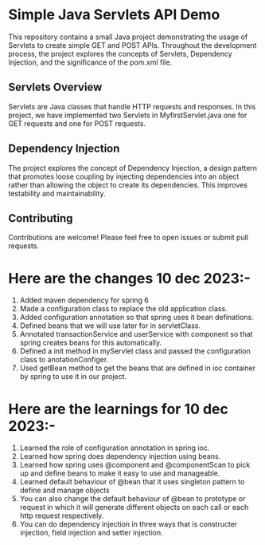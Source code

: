 # Simple Java Servlets API Demo
This repository contains a small Java project demonstrating the usage of Servlets to create simple GET and POST APIs. Throughout the development process, the project explores the concepts of Servlets, Dependency Injection, and the significance of the pom.xml file.

## Servlets Overview
Servlets are Java classes that handle HTTP requests and responses. In this project, we have implemented two Servlets in MyfirstServlet.java one for GET requests and one for POST requests.

## Dependency Injection
The project explores the concept of Dependency Injection, a design pattern that promotes loose coupling by injecting dependencies into an object rather than allowing the object to create its dependencies. This improves testability and maintainability.

## Contributing
Contributions are welcome! Please feel free to open issues or submit pull requests.

# Here are the changes 10 dec 2023:-

1. Added maven dependency for spring 6
2. Made a configuration class to replace the old application class.
3. Added configuration annotation so that spring uses it bean definations.
4. Defined beans that we will use later for in servletClass.
5. Annotated transactionService and userService with component so that spring creates beans for this automatically.
6. Defined a init method in myServlet class and passed the configuration class to anotationConfiger.
7. Used getBean method to get the beans that are defined in ioc container by spring to use it in our project.

# Here are the learnings for 10 dec 2023:-
1. Learned the role of configuration annotation in spring ioc.
2. Learned how spring does dependency injection using beans.
3. Learned how spring uses @component and @componentScan to pick up and define beans to make it easy to use and manageable.
4. Learned default behaviour of @bean that it uses singleton pattern to define and manage objects
5. You can also change the default behaviour of @bean to prototype or request in which it will generate different objects on each call or each http request respectively.
6. You can do dependency injection in three ways that is constructer injection, field injection and setter injection.